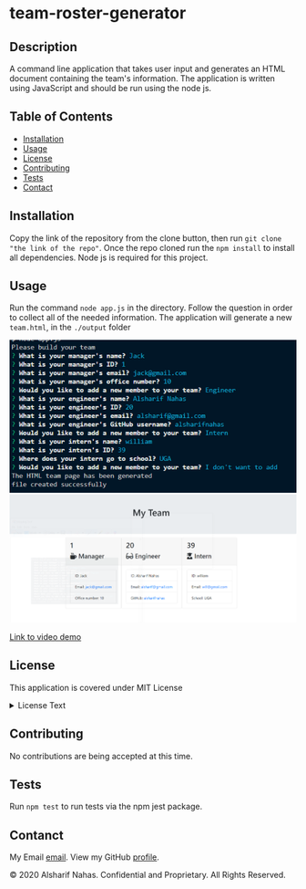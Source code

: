 # team-roster-generator

## Description

A command line application that takes user input and generates an HTML document containing the team's information. The application is written using JavaScript and should be run using the node js.

## Table of Contents

- [Installation](#installation)
- [Usage](#usage)
- [License](#license)
- [Contributing](#contributing)
- [Tests](#tests)
- [Contact](#contact)

## Installation

Copy the link of the repository from the clone button, then run `git clone "the link of the repo"`. Once the repo cloned run the `npm install` to install all dependencies. Node js is required for this project.

## Usage

Run the command `node app.js` in the directory. Follow the question in order to collect all of the needed information. The application will generate a new `team.html`, in the `./output` folder

![screenshot of command line with questions](./images/screen-shot-1.png)
![screenshot of html page](./images/screen-shot-2.png)

[Link to video demo](https://drive.google.com/file/d/1O1wUsOcER-NhlRI_sq6LkrSOiaTrilmN/view)

## License

This application is covered under MIT License

<details>
  <summary>
    License Text
  </summary>

```

Copyright (c) 2021  Pete Kriengsiri

Permission is hereby granted, free of charge, to any person obtaining a copy
of this software and associated documentation files (the "Software"), to deal
in the Software without restriction, including without limitation the rights
to use, copy, modify, merge, publish, distribute, sublicense, and/or sell
copies of the Software, and to permit persons to whom the Software is
furnished to do so, subject to the following conditions:

The above copyright notice and this permission notice shall be included in all
copies or substantial portions of the Software.

THE SOFTWARE IS PROVIDED "AS IS", WITHOUT WARRANTY OF ANY KIND, EXPRESS OR
IMPLIED, INCLUDING BUT NOT LIMITED TO THE WARRANTIES OF MERCHANTABILITY,
FITNESS FOR A PARTICULAR PURPOSE AND NONINFRINGEMENT. IN NO EVENT SHALL THE
AUTHORS OR COPYRIGHT HOLDERS BE LIABLE FOR ANY CLAIM, DAMAGES OR OTHER
LIABILITY, WHETHER IN AN ACTION OF CONTRACT, TORT OR OTHERWISE, ARISING FROM,
OUT OF OR IN CONNECTION WITH THE SOFTWARE OR THE USE OR OTHER DEALINGS IN THE
SOFTWARE.

```

</details>

## Contributing

No contributions are being accepted at this time.

## Tests

Run `npm test` to run tests via the npm jest package.

## Contanct

My Email [email](alsharifeid@gmail.com).
View my GitHub [profile](https://github.com/alsharifnahas).

© 2020 Alsharif Nahas. Confidential and Proprietary. All Rights Reserved.
